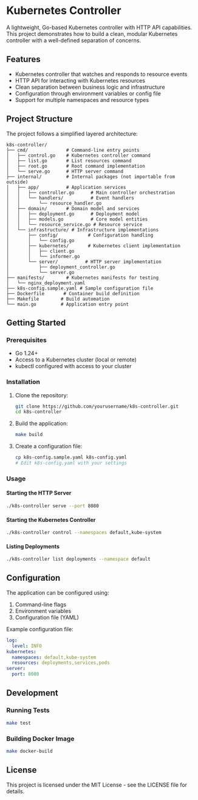 # Kubernetes Controller

A lightweight, Go-based Kubernetes controller with HTTP API capabilities. This project demonstrates how to build a clean, modular Kubernetes controller with a well-defined separation of concerns.

## Features

- Kubernetes controller that watches and responds to resource events
- HTTP API for interacting with Kubernetes resources
- Clean separation between business logic and infrastructure
- Configuration through environment variables or config file
- Support for multiple namespaces and resource types

## Project Structure

The project follows a simplified layered architecture:

```
k8s-controller/
├── cmd/              # Command-line entry points
│   ├── control.go    # Kubernetes controller command
│   ├── list.go       # List resources command
│   ├── root.go       # Root command implementation
│   └── serve.go      # HTTP server command
├── internal/         # Internal packages (not importable from outside)
│   ├── app/          # Application services
│   │   ├── controller.go      # Main controller orchestration
│   │   └── handlers/          # Event handlers
│   │       └── resource_handler.go
│   ├── domain/       # Domain model and services
│   │   ├── deployment.go      # Deployment model
│   │   ├── models.go          # Core model entities
│   │   └── resource_service.go # Resource service
│   └── infrastructure/ # Infrastructure implementations
│       ├── config/           # Configuration handling
│       │   └── config.go
│       ├── kubernetes/       # Kubernetes client implementation
│       │   ├── client.go
│       │   └── informer.go
│       └── server/          # HTTP server implementation
│           ├── deployment_controller.go
│           └── server.go
├── manifests/        # Kubernetes manifests for testing
│   └── nginx_deployment.yaml
├── k8s-config.sample.yaml # Sample configuration file
├── Dockerfile       # Container build definition
├── Makefile        # Build automation
└── main.go         # Application entry point
```

## Getting Started

### Prerequisites

- Go 1.24+
- Access to a Kubernetes cluster (local or remote)
- kubectl configured with access to your cluster

### Installation

1. Clone the repository:
   ```bash
   git clone https://github.com/yourusername/k8s-controller.git
   cd k8s-controller
   ```

2. Build the application:
   ```bash
   make build
   ```

3. Create a configuration file:
   ```bash
   cp k8s-config.sample.yaml k8s-config.yaml
   # Edit k8s-config.yaml with your settings
   ```

### Usage

#### Starting the HTTP Server

```bash
./k8s-controller serve --port 8080
```

#### Starting the Kubernetes Controller

```bash
./k8s-controller control --namespaces default,kube-system
```

#### Listing Deployments

```bash
./k8s-controller list deployments --namespace default
```

## Configuration

The application can be configured using:

1. Command-line flags
2. Environment variables 
3. Configuration file (YAML)

Example configuration file:

```yaml
log:
  level: INFO
kubernetes:
  namespaces: default,kube-system
  resources: deployments,services,pods
server:
  port: 8080
```

## Development

### Running Tests

```bash
make test
```

### Building Docker Image

```bash
make docker-build
```

## License

This project is licensed under the MIT License - see the LICENSE file for details.
